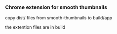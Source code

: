 ### Chrome extension for smooth thumbnails

copy dist/ files from smooth-thumbnails to build/app

the extention files are in build
